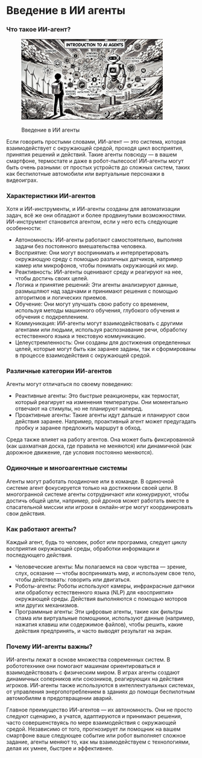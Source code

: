 # Введение в ИИ агенты

### Что такое ИИ-агент?

<div align="left"><figure><img src="../../.gitbook/assets/image (59).png" alt="" width="375"><figcaption><p>Введение в ИИ агенты</p></figcaption></figure></div>

Если говорить простыми словами, ИИ-агент — это система, которая взаимодействует с окружающей средой, проходя цикл восприятия, принятия решений и действий. Такие агенты повсюду — в вашем смартфоне, термостате и даже в робот-пылесосе! ИИ-агенты могут быть очень разными: от простых устройств до сложных систем, таких как беспилотные автомобили или виртуальные персонажи в видеоиграх.

### Характеристики ИИ-агентов

Хотя и ИИ-инструменты, и ИИ-агенты созданы для автоматизации задач, всё же они обладают и более продвинутыми возможностями. ИИ-инструмент становится агентом, если у него есть следующие особенности:

* Автономность: ИИ-агенты работают самостоятельно, выполняя задачи без постоянного вмешательства человека.
* Восприятие: Они могут воспринимать и интерпретировать окружающую среду с помощью различных датчиков, например камер или микрофонов, чтобы понимать окружающий их мир.
* Реактивность: ИИ-агенты оценивают среду и реагируют на нее, чтобы достичь своих целей.
* Логика и принятие решений: Эти агенты анализируют данные, размышляют над задачами и принимают решения с помощью алгоритмов и логических приемов.
* Обучение: Они могут улучшать свою работу со временем, используя методы машинного обучения, глубокого обучения и обучения с подкреплением.
* Коммуникация: ИИ-агенты могут взаимодействовать с другими агентами или людьми, используя распознавание речи, обработку естественного языка и текстовую коммуникацию.
* Целеустремленность: Они созданы для достижения определенных целей, которые могут быть как заранее заданы, так и сформированы в процессе взаимодействия с окружающей средой.

### Различные категории ИИ-агентов

Агенты могут отличаться по своему поведению:

* Реактивные агенты: Это быстрые реакционеры, как термостат, который реагирует на изменения температуры. Они моментально отвечают на стимулы, но не планируют наперед.
* Проактивные агенты: Такие агенты идут дальше и планируют свои действия заранее. Например, проактивный агент может предугадать пробку и заранее предложить маршрут в обход.

Среда также влияет на работу агентов. Она может быть фиксированной (как шахматная доска, где правила не меняются) или динамичной (как дорожное движение, где условия постоянно меняются).

### Одиночные и многоагентные системы

Агенты могут работать поодиночке или в команде. В одиночной системе агент фокусируется только на достижении своей цели. В многогранной системе агенты сотрудничают или конкурируют, чтобы достичь общей цели, например, рой дронов может работать вместе в спасательной миссии или игроки в онлайн-игре могут координировать свои действия.

### Как работают агенты?

Каждый агент, будь то человек, робот или программа, следует циклу восприятия окружающей среды, обработки информации и последующего действия.

* Человеческие агенты: Мы полагаемся на свои чувства — зрение, слух, осязание — чтобы воспринимать мир, и используем свое тело, чтобы действовать: говорить или двигаться.
* Роботы-агенты: Роботы используют камеры, инфракрасные датчики или обработку естественного языка (NLP) для «восприятия» окружающей среды. Действия выполняются с помощью моторов или других механизмов.
* Программные агенты: Эти цифровые агенты, такие как фильтры спама или виртуальные помощники, используют данные (например, нажатия клавиш или содержимое файлов), чтобы решить, какие действия предпринять, и часто выводят результат на экран.

### Почему ИИ-агенты важны?

ИИ-агенты лежат в основе множества современных систем. В робототехнике они помогают машинам ориентироваться и взаимодействовать с физическим миром. В играх агенты создают динамичных соперников или союзников, реагирующих на действия игроков. ИИ-агенты также используются в интеллектуальных системах, от управления энергопотреблением в зданиях до помощи беспилотным автомобилям в предотвращении аварий.

Главное преимущество ИИ-агентов — их автономность. Они не просто следуют сценарию, а учатся, адаптируются и принимают решения, часто совершенствуясь по мере взаимодействия с окружающей средой. Независимо от того, прогнозирует ли помощник на вашем смартфоне ваше следующее событие или робот выполняет сложное задание, агенты меняют то, как мы взаимодействуем с технологиями, делая их умнее, быстрее и эффективнее.
